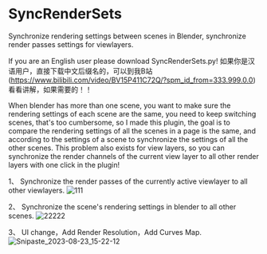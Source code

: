 # SyncRenderSets
Synchronize rendering settings between scenes in Blender, synchronize render passes settings for viewlayers.

If you are an English user please download SyncRenderSets.py!
如果你是汉语用户，直接下载中文后缀名的，可以到我B站(https://www.bilibili.com/video/BV15P411C72Q/?spm_id_from=333.999.0.0) 看看讲解，如果需要的！！

When blender has more than one scene, you want to make sure the rendering settings of each scene are the same, you need to keep switching scenes, that's too cumbersome, so I made this plugin, the goal is to compare the rendering settings of all the scenes in a page is the same, and according to the settings of a scene to synchronize the settings of all the other scenes.
This problem also exists for view layers, so you can synchronize the render channels of the current view layer to all other render layers with one click in the plugin!

1、 Synchronize the render passes of the currently active viewlayer to all other viewlayers.
![111](https://github.com/chenpaner/SyncRenderSets/assets/107256886/47054793-291a-461e-9996-675404251826)

2、 Synchronize the scene's rendering settings in blender to all other scenes.
![22222](https://github.com/chenpaner/SyncRenderSets/assets/107256886/a341fbe3-f592-48cb-8ff9-8ee590ab0c05)

3、 UI change，Add Render Resolution，Add Curves Map.
![Snipaste_2023-08-23_15-22-12](https://github.com/chenpaner/SyncRenderSets/assets/107256886/58ee53d6-6647-4bba-9b4a-69cc557764f0)
